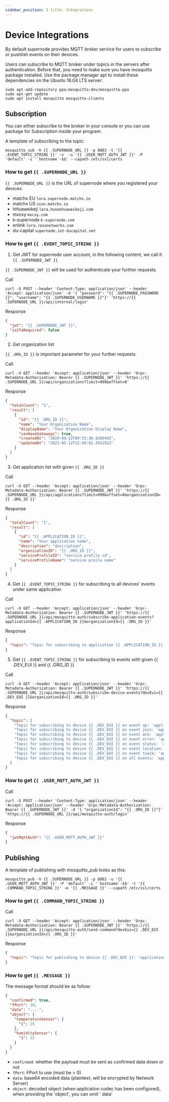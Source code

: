 ```yaml
---
sidebar_position: 3 title: Integrations
---
```


# Device Integrations

By default supernode provides MQTT broker service for users to subscribe or pushlish events on their devices.

Users can subscribe to MQTT broker under topics in the servers after authentication. Before that, you need to make sure
you have mosquitto package installed. Use the package manager apt to install these dependencies on the Ubuntu 18.04 LTS
server:

```
sudo apt-add-repository ppa:mosquitto-dev/mosquitto-ppa
sudo apt-get update
sudo apt install mosquitto mosquitto-clients
```

## Subscription

You can either subscribe to the broker in your console or you can use package for Subscription inside your program.

A template of subscribing to the topic:

```shell
mosquitto_sub -h {{ .SUPERNODE_URL }} -p 8883 -t '{{ .EVENT_TOPIC_STRING }}' -v  -u '{{ .USER_MQTT_AUTH_JWT }}' -P 'default' -i '`hostname`-$$' --capath /etc/ssl/certs
```

### How to get `{{ .SUPERNODE_URL }}`

`{{ .SUPERNODE_URL }}` is the URL of supernode where you registered your devices:

- matchx EU `lora.supernode.matchx.io`
- matchx US `ussn.matchx.io`
- hHuaweikeji `lora.hunanhuaweikeji.com`
- mxcxy `mxcxy.com`
- k-supernode `k-supernode.com`
- enlink `lora.rosanetworks.com`
- du-capital `supernode.iot-ducapital.net`

### How to get `{{ .EVENT_TOPIC_STRING }}`

1. Get JWT for supernode user account, in the following content, we call it `{{ .SUPERNODE_JWT }}`

`{{ .SUPERNODE_JWT }}` will be used for authenticate your further requests.

Call

```shell
curl -X POST --header 'Content-Type: application/json' --header 'Accept: application/json' -d '{ "password": "{{ .SUPERNODE_PASSWORD }}", "username": "{{ .SUPERNODE_USERNAME }}"}' 'https://{{ .SUPERNODE_URL }}/api/internal/login'
```

Response

```json
{
  "jwt": "{{ .SUPERNODE_JWT }}",
  "is2faRequired": false
}
```

2. Get organization list

`{{ .ORG_ID }}` is important parameter for your further requests.

Call

```shell
curl -X GET --header 'Accept: application/json' --header 'Grpc-Metadata-Authorization: Bearer {{ .SUPERNODE_JWT }}' 'https://{{ .SUPERNODE_URL }}/api/organizations?limit=999&offset=0'
```

Response

```json
{
  "totalCount": "1",
  "result": [
    {
      "id": "{{ .ORG_ID }}",
      "name": "Your Organization Name",
      "displayName": "Your Organization Display Name",
      "canHaveGateways": true,
      "createdAt": "2020-04-22T09:53:38.928940Z",
      "updatedAt": "2021-05-12T12:50:02.391191Z"
    }
  ]
}
```

3. Get application list with given `{{ .ORG_ID }}`

Call

```shell
curl -X GET --header 'Accept: application/json' --header 'Grpc-Metadata-Authorization: Bearer {{ .SUPERNODE_JWT }}' 'https://{{ .SUPERNODE_URL }}/api/applications?limit=999&offset=0&organizationID={{ .ORG_ID }}'
```

Response

```json
{
  "totalCount": "1",
  "result": [
    {
      "id": "{{ .APPLICATION_ID }}",
      "name": "Your application name",
      "description": "description",
      "organizationID": "{{ .ORG_ID }}",
      "serviceProfileID": "service profile id",
      "serviceProfileName": "service proile name"
    }
  ]
}
```

4. Get `{{ .EVENT_TOPIC_STRING }}` for subscribing to all devices' events under same application

Call

```shell
curl -X GET --header 'Accept: application/json' --header 'Grpc-Metadata-Authorization: Bearer {{ .SUPERNODE_JWT }}' 'https://{{ .SUPERNODE_URL }}/api/mosquitto-auth/subscribe-application-events?applicationId={{ .APPLICATION_ID }}&organizationId={{ .ORG_ID }}'
```

Response

```json
{
  "topic": "Topic for subscribing to application {{ .APPLICATION_ID }}: 'application/{{ .APPLICATION_ID }}/device/+/event/+'"
}
```

5. Get `{{ .EVENT_TOPIC_STRING }}` for subscribing to events with given {{ .DEV_EUI }} and {{ .ORG_ID }}

Call

```shell
curl -X GET --header 'Accept: application/json' --header 'Grpc-Metadata-Authorization: Bearer {{ .SUPERNODE_JWT }}' 'https://{{ .SUPERNODE_URL }}/api/mosquitto-auth/subscribe-device-events?devEui={{ .DEV_EUI }}&organizationId={{ .ORG_ID }}'

```

Response

```json
{
  "topic": [
    "Topic for subscribing to device {{ .DEV_EUI }} on event up: 'application/{{ .APPLICATION_ID }}/device/{{ .DEV_EUI }}/event/up'",
    "Topic for subscribing to device {{ .DEV_EUI }} on event join: 'application/{{ .APPLICATION_ID }}/device/{{ .DEV_EUI }}/event/join'",
    "Topic for subscribing to device {{ .DEV_EUI }} on event ack: 'application/{{ .APPLICATION_ID }}/device/{{ .DEV_EUI }}/event/ack'",
    "Topic for subscribing to device {{ .DEV_EUI }} on event error: 'application/{{ .APPLICATION_ID }}/device/{{ .DEV_EUI }}/event/error'",
    "Topic for subscribing to device {{ .DEV_EUI }} on event status: 'application/{{ .APPLICATION_ID }}/device/{{ .DEV_EUI }}/event/status'",
    "Topic for subscribing to device {{ .DEV_EUI }} on event location: 'application/{{ .APPLICATION_ID }}/device/{{ .DEV_EUI }}/event/location'",
    "Topic for subscribing to device {{ .DEV_EUI }} on event txack: 'application/{{ .APPLICATION_ID }}/device/{{ .DEV_EUI }}/event/txack'",
    "Topic for subscribing to device {{ .DEV_EUI }} on all events: 'application/{{ .APPLICATION_ID }}/device/{{ .DEV_EUI }}/event/+'"
  ]
}
```

### How to get `{{ .USER_MQTT_AUTH_JWT }}`

Call

```shell
curl -X POST --header 'Content-Type: application/json' --header 'Accept: application/json' --header 'Grpc-Metadata-Authorization: Bearer {{ .SUPERNODE_JWT }}' -d '{ "organizationId": "{{ .ORG_ID }}"}' 'https://{{ .SUPERNODE_URL }}/api/mosquitto-auth/login'
```

Response

```json
{
  "jwtMqttAuth": "{{ .USER_MQTT_AUTH_JWT }}"
}
```

## Publishing

A template of publishing with mosquitto_pub looks as this:

```shell
mosquitto_pub -h {{ .SUPERNODE_URL }} -p 8883 -u '{{ .USER_MQTT_AUTH_JWT }}' -P 'default' -i '`hostname`-$$' -t '{{ .COMMAND_TOPIC_STRING }}' -m '{{ .MESSAGE }}' --capath /etc/ssl/certs 

```

### How to get `{{ .COMMAND_TOPIC_STRING }}`

Call

```shell
curl -X GET --header 'Accept: application/json' --header 'Grpc-Metadata-Authorization: Bearer {{ .SUPERNODE_JWT }}' 'https://{{ .SUPERNODE_URL }}/api/mosquitto-auth/send-command?devEui={{ .DEV_EUI }}&organizationId={{ .ORG_ID }}'
```

Response

```json
{
  "topic": "Topic for publishing to device {{ .DEV_EUI }}: 'application/{{ .APPLICATION_ID }}/device/{{ .DEV_EUI }}/command/down'"
}
```

### How to get `{{ .MESSAGE }}`

The message format should be as follow:

```json
{
  "confirmed": true,
  "fPort": 10,
  "data": "....",
  "object": {
    "temperatureSensor": {
      "1": 25
    },
    "humiditySensor": {
      "1": 32
    }
  }
}
```

- `confirmed`: whether the payload must be sent as confirmed data down or not
- `fPort`: FPort to use (must be > 0)
- `data`: base64 encoded data (plaintext, will be encrypted by Network Server)
- `object`: decoded object (when application codec has been configured), when providing the 'object', you can omit '
  data'
